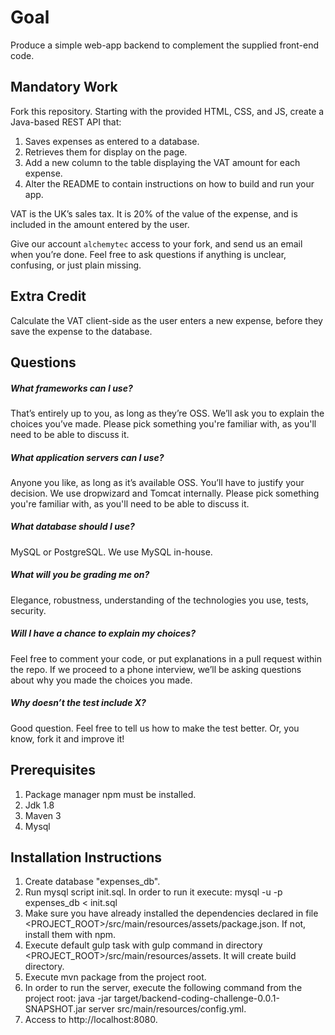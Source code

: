 Goal
====
Produce a simple web-app backend to complement the supplied front-end code.

Mandatory Work
--------------
Fork this repository. Starting with the provided HTML, CSS, and JS, create a Java-based REST API that:

1. Saves expenses as entered to a database.
2. Retrieves them for display on the page. 
3. Add a new column to the table displaying the VAT amount for each expense.
4. Alter the README to contain instructions on how to build and run your app.

VAT is the UK’s sales tax. It is 20% of the value of the expense, and is included in the amount entered by the user.

Give our account `alchemytec` access to your fork, and send us an email when you’re done. Feel free to ask questions if anything is unclear, confusing, or just plain missing.

Extra Credit
------------
Calculate the VAT client-side as the user enters a new expense, before they save the expense to the database.

Questions
---------
##### What frameworks can I use?
That’s entirely up to you, as long as they’re OSS. We’ll ask you to explain the choices you’ve made. Please pick something you're familiar with, as you'll need to be able to discuss it.

##### What application servers can I use?
Anyone you like, as long as it’s available OSS. You’ll have to justify your decision. We use dropwizard and Tomcat internally. Please pick something you're familiar with, as you'll need to be able to discuss it.

##### What database should I use?
MySQL or PostgreSQL. We use MySQL in-house.

##### What will you be grading me on?
Elegance, robustness, understanding of the technologies you use, tests, security. 

##### Will I have a chance to explain my choices?
Feel free to comment your code, or put explanations in a pull request within the repo. If we proceed to a phone interview, we’ll be asking questions about why you made the choices you made. 

##### Why doesn’t the test include X?
Good question. Feel free to tell us how to make the test better. Or, you know, fork it and improve it!

Prerequisites 
-------------
1. Package manager npm must be installed.
2. Jdk 1.8
3. Maven 3
4. Mysql

Installation Instructions
-------------------------
1. Create database "expenses_db".
2. Run mysql script init.sql. In order to run it execute: mysql -u <user> -p expenses_db < init.sql
2. Make sure you have already installed the dependencies declared in file <PROJECT_ROOT>/src/main/resources/assets/package.json. If not, install them with npm.
3. Execute default gulp task with gulp command in directory <PROJECT_ROOT>/src/main/resources/assets. It will create build directory.
4. Execute mvn package from the project root.
5. In order to run the server, execute the following command from the project root: java -jar target/backend-coding-challenge-0.0.1-SNAPSHOT.jar server src/main/resources/config.yml.
6. Access to http://localhost:8080.
